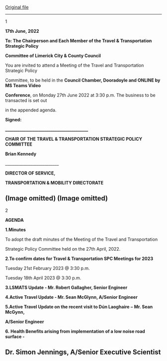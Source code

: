 [Original file](https://www.limerick.ie/sites/default/files/media/documents/2022-06/Agenda-Travel-and-Transportation-SPC-Meeting-27-June-2022.pdf)

---
1

**17th June, 2022**

**To: The Chairperson and Each Member of the Travel & Transportation Strategic Policy**

**Committee of Limerick City & County Council**

You are invited to attend a Meeting of the Travel and Transportation Strategic Policy

Committee, to be held in the **Council Chamber, Dooradoyle and ONLINE by MS Teams Video**

**Conference**, on Monday 27th June 2022 at 3:30 p.m. The business to be transacted is set out

in the appended agenda.

**Signed:**

**\_\_\_\_\_\_\_\_\_\_\_\_\_\_\_\_\_\_\_\_\_\_\_\_\_\_\_\_\_\_\_\_\_\_\_\_\_\_\_\_**

**CHAIR OF THE TRAVEL & TRANSPORTATION STRATEGIC POLICY COMMITTEE**

**Brian Kennedy**

\_\_\_\_\_\_\_\_\_\_\_\_\_\_\_\_\_\_\_\_\_\_\_\_\_\_\_

**DIRECTOR OF SERVICE,**

**TRANSPORTATION & MOBILITY DIRECTORATE**

(Image omitted)
(Image omitted)
---
2

**AGENDA**

**1.Minutes**

To adopt the draft minutes of the Meeting of the Travel and Transportation

Strategic Policy Committee held on the 27th April, 2022.

**2.To confirm dates for Travel & Transportation SPC Meetings for 2023**

Tuesday 21st February 2023 @ 3:30 p.m.

Tuesday 18th April 2023 @ 3:30 p.m.

**3.LSMATS Update - Mr. Robert Gallagher, Senior Engineer**

**4.Active Travel Update - Mr. Sean McGlynn, A/Senior Engineer**

**5.Active Travel Update on the recent visit to Dún Laoghaire** **–** **Mr. Sean McGynn,**

**A/Senior Engineer**

**6.** **Health Benefits arising from implementation of a low noise road surface -**

**Dr. Simon Jennings, A/Senior Executive Scientist**
---

